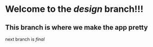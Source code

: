# Welcome to the *design* branch!!!

## This branch is where we make the app pretty

next branch is *final*

